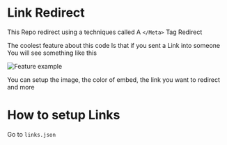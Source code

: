# Link Redirect

This Repo redirect using a techniques called
A `</Meta>` Tag Redirect

The coolest feature about this code
Is that if you sent a Link into someone
You will see something like this

![Feature example](https://cdn.discordapp.com/attachments/721978175151669259/1038326475973197854/Screenshot_2022_1105_133822.jpg)

You can setup the image, the color of embed, 
the link you want to redirect and more

# How to setup Links

Go to `links.json`
